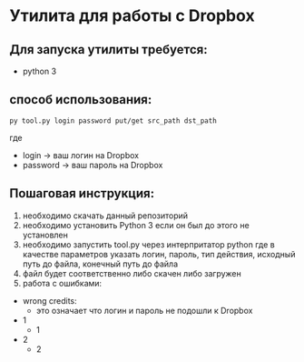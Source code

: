 # Утилита для работы с Dropbox

## Для запуска утилиты требуется:
- python 3

## способ использования:
```
py tool.py login password put/get src_path dst_path
```

где
- login -> ваш логин на Dropbox
- password -> ваш пароль на Dropbox

## Пошаговая инструкция:
1. необходимо скачать данный репозиторий
2. необходимо установить Python 3 если он был до этого не установлен
3. необходимо запустить tool.py через интерпритатор python где в качестве параметров указать логин, пароль, тип действия, исходный путь до файла, конечный путь до файла
4. файл будет соответственно либо скачен либо загружен
5. работа с ошибками:
  - wrong credits:
    - это означает что логин и пароль не подошли к Dropbox
  - 1
    - 1
  - 2
    - 2